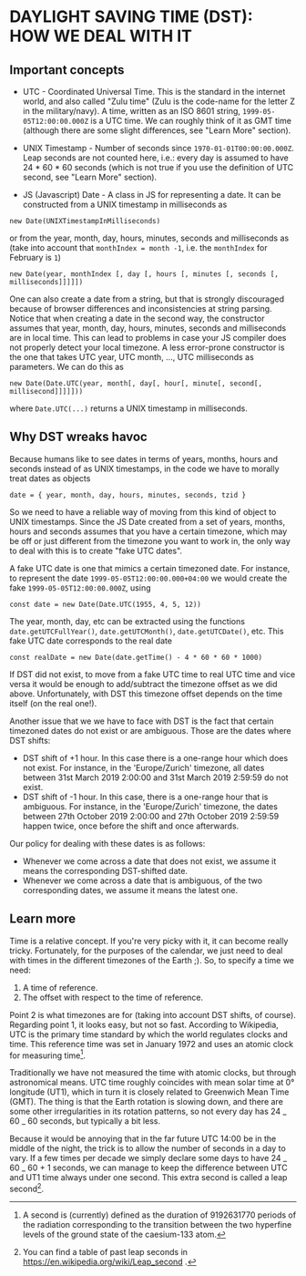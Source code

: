 # DAYLIGHT SAVING TIME (DST): HOW WE DEAL WITH IT

## Important concepts

-   UTC - Coordinated Universal Time. This is the standard in the internet world, and also called "Zulu time" (Zulu is the code-name for the letter Z in the military/navy). A time, written as an ISO 8601 string, `1999-05-05T12:00:00.000Z` is a UTC time. We can roughly think of it as GMT time (although there are some slight differences, see "Learn More" section).

-   UNIX Timestamp - Number of seconds since `1970-01-01T00:00:00.000Z`. Leap seconds are not counted here, i.e.: every day is assumed to have 24 \* 60 \* 60 seconds (which is not true if you use the definition of UTC second, see "Learn More" section).
-   JS (Javascript) Date - A class in JS for representing a date. It can be constructed from a UNIX timestamp in milliseconds as

```JS
new Date(UNIXTimestampInMilliseconds)
```

or from the year, month, day, hours, minutes, seconds and milliseconds as (take into account that `monthIndex = month -1`, i.e. the `monthIndex` for February is `1`)

```JS
new Date(year, monthIndex [, day [, hours [, minutes [, seconds [, milliseconds]]]]])
```

One can also create a date from a string, but that is strongly discouraged because of browser differences and inconsistencies at string parsing. Notice that when creating a date in the second way, the constructor assumes that year, month, day, hours, minutes, seconds and milliseconds are in local time. This can lead to problems in case your JS compiler does not properly detect your local timezone. A less error-prone constructor is the one that takes UTC year, UTC month, ..., UTC milliseconds as parameters. We can do this as

```JS
new Date(Date.UTC(year, month[, day[, hour[, minute[, second[, millisecond]]]]]))
```

where `Date.UTC(...)` returns a UNIX timestamp in milliseconds.

## Why DST wreaks havoc

Because humans like to see dates in terms of years, months, hours and seconds instead of as UNIX timestamps, in the code we have to morally treat dates as objects

```JS
date = { year, month, day, hours, minutes, seconds, tzid }
```

So we need to have a reliable way of moving from this kind of object to UNIX timestamps. Since the JS Date created from a set of years, months, hours and seconds assumes that you have a certain timezone, which may be off or just different from the timezone you want to work in, the only way to deal with this is to create "fake UTC dates".

A fake UTC date is one that mimics a certain timezoned date. For instance, to represent the date `1999-05-05T12:00:00.000+04:00` we would create the fake `1999-05-05T12:00:00.000Z`, using

```JS
const date = new Date(Date.UTC(1955, 4, 5, 12))
```

The year, month, day, etc can be extracted using the functions `date.getUTCFullYear()`, `date.getUTCMonth()`, `date.getUTCDate()`, etc. This fake UTC date corresponds to the real date

```JS
const realDate = new Date(date.getTime() - 4 * 60 * 60 * 1000)
```

If DST did not exist, to move from a fake UTC time to real UTC time and vice versa it would be enough to add/subtract the timezone offset as we did above. Unfortunately, with DST this timezone offset depends on the time itself (on the real one!).

Another issue that we we have to face with DST is the fact that certain timezoned dates do not exist or are ambiguous. Those are the dates where DST shifts:

-   DST shift of +1 hour. In this case there is a one-range hour which does not exist. For instance, in the 'Europe/Zurich' timezone, all dates between 31st March 2019 2:00:00 and 31st March 2019 2:59:59 do not exist.
-   DST shift of -1 hour. In this case, there is a one-range hour that is ambiguous. For instance, in the 'Europe/Zurich' timezone, the dates between 27th October 2019 2:00:00 and 27th October 2019 2:59:59 happen twice, once before the shift and once afterwards.

Our policy for dealing with these dates is as follows:

-   Whenever we come across a date that does not exist, we assume it means the corresponding DST-shifted date.
-   Whenever we come across a date that is ambiguous, of the two corresponding dates, we assume it means the latest one.

## Learn more

Time is a relative concept. If you're very picky with it, it can become really tricky. Fortunately, for the purposes of the calendar, we just need to deal with times in the different timezones of the Earth ;). So, to specify a time we need:

1. A time of reference.
2. The offset with respect to the time of reference.

Point 2 is what timezones are for (taking into account DST shifts, of course). Regarding point 1, it looks easy, but not so fast. According to Wikipedia, UTC is the primary time standard by which the world regulates clocks and time. This reference time was set in January 1972 and uses an atomic clock for measuring time[^1].

Traditionally we have not measured the time with atomic clocks, but through astronomical means. UTC time roughly coincides with mean solar time at 0° longitude (UT1), which in turn it is closely related to Greenwich Mean Time (GMT). The thing is that the Earth rotation is slowing down, and there are some other irregularities in its rotation patterns, so not every day has 24 _ 60 _ 60 seconds, but typically a bit less.

Because it would be annoying that in the far future UTC 14:00 be in the middle of the night, the trick is to allow the number of seconds in a day to vary. If a few times per decade we simply declare some days to have 24 _ 60 _ 60 + 1 seconds, we can manage to keep the difference between UTC and UT1 time always under one second. This extra second is called a leap second[^2].

[^1]: A second is (currently) defined as the duration of 9192631770 periods of the radiation corresponding to the transition between the two hyperfine levels of the ground state of the caesium-133 atom.
[^2]: You can find a table of past leap seconds in https://en.wikipedia.org/wiki/Leap_second .
